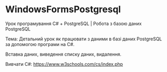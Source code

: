 # WindowsFormsPostgresql
Урок програмування C# + PostgreSQL | Робота з базою даних PostgreSQL

Тема: Детальний урок як працювати з даними в базі даних PostgreSQL за допомогою програми на  C#. 

Вставка даних, виведення списку даних, видалення.

Вивчати C#: https://www.w3schools.com/cs/index.php
